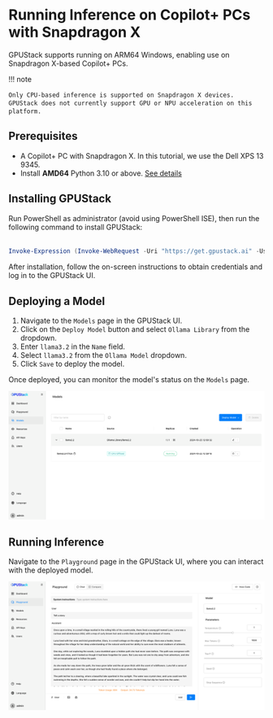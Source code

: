 # Running Inference on Copilot+ PCs with Snapdragon X

GPUStack supports running on ARM64 Windows, enabling use on Snapdragon X-based Copilot+ PCs.

!!! note

    Only CPU-based inference is supported on Snapdragon X devices. GPUStack does not currently support GPU or NPU acceleration on this platform.

## Prerequisites

- A Copilot+ PC with Snapdragon X. In this tutorial, we use the Dell XPS 13 9345.
- Install **AMD64** Python 3.10 or above. [See details](../overview.md#supported-architectures)

## Installing GPUStack

Run PowerShell as administrator (avoid using PowerShell ISE), then run the following command to install GPUStack:

```powershell

Invoke-Expression (Invoke-WebRequest -Uri "https://get.gpustack.ai" -UseBasicParsing).Content

```

After installation, follow the on-screen instructions to obtain credentials and log in to the GPUStack UI.

## Deploying a Model

1. Navigate to the `Models` page in the GPUStack UI.
2. Click on the `Deploy Model` button and select `Ollama Library` from the dropdown.
3. Enter `llama3.2` in the `Name` field.
4. Select `llama3.2` from the `Ollama Model` dropdown.
5. Click `Save` to deploy the model.

Once deployed, you can monitor the model's status on the `Models` page.

![llama3.2](../assets/tutorials/running-on-copilot-plus-pcs-with-snapdragon-x/llama3.2.png)

## Running Inference

Navigate to the `Playground` page in the GPUStack UI, where you can interact with the deployed model.

![playground](../assets/tutorials/running-on-copilot-plus-pcs-with-snapdragon-x/playground.png)
